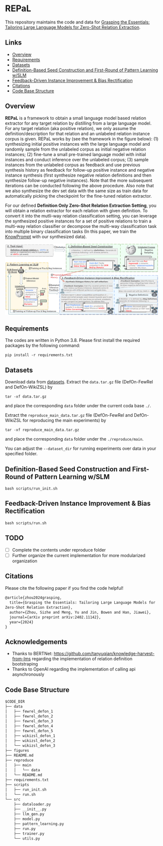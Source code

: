 # REPaL

This repository maintains the code and data for [Grasping the Essentials: Tailoring Large Language Models for Zero-Shot Relation Extraction](https://arxiv.org/abs/2402.11142). 



## Links

- [Overview](#overview)
- [Requirements](#requirements)
- [Datasets](#datasets)
- [Definition-Based Seed Construction and First-Round of Pattern Learning w/SLM](#definition-based-seed-construction-and-first-round-of-pattern-learning-wslm)
- [Feedback-Driven Instance Improvement & Bias Rectification](#feedback-driven-instance-improvement--bias-rectification)
- [Citations](#citations)
- [Code Base Structure](#code-base-structure)

## Overview
**REPaL** is a framework to obtain a small language model based relation extractor for any target relation by distilling from a large language model. 
For any target relation (aka positive relation), we only assume the definition/description for that relation and an unlabeled relation instance corpus is given. 
REPaL works by (see the framework in the figure below): (1) synthesizing initial positive instances with the large language model and randomly sample from the unlabeled corpus as initial negative relation instances;
(2) fine-tune a small pre-trained language model with initial instances and conduct inference over the unlabeled corpus; (3) sample instances from the unlabeled corpus as feedback and use previous synthesis history as feedback for follow-up positive instance and negative instance synthesis (first synthesize negative relation definitions and then synthesize follow-up negative instances). 
Note that the more subsequent iterations can be conducted following the above procedure. 
Also note that we also synthesize the dev set data with the same size as train data for automatically picking the checkpoint for the fine-tuned relation extractor. 

For our defined **Definition Only Zero-Shot Relation Extraction Setting**, you will obtain a relation extractor for each relation with given definition. 
To convert it into the mutli-way relation classification setting, you can leverage the synthesized positive instances for a set of positive relations to train a multi-way relation classifier or decompose the multi-way classification task into multiple binary classification tasks (In this paper, we train the [KnowPrompt](https://github.com/zjunlp/KnowPrompt) with our synthesized data).


<p align="center">
  <img src="figures/REPaL.png" width="600px"/>
</p>


## Requirements

The codes are written in Python 3.8. Please first install the required packages by the following command:

```
pip install -r requirements.txt
```


## Datasets

Download data from [datasets](https://drive.google.com/drive/folders/1tGDTPhQ1-oy61lqSv00nJSP84Oai31I5?usp=sharing). 
Extract the `data.tar.gz` file (DefOn-FewRel and DefOn-WikiZSL) by
```
tar -xf data.tar.gz
```
and place the corresponding `data` folder under the current coda base `./`.

Extract the `reproduce_main_data.tar.gz` file (DefOn-FewRel and DefOn-WikiZSL for reproducing the main experiments) by 
```
tar -xf reproduce_main_data.tar.gz
```
and place the corresponding `data` folder under the `./reproduce/main`. 

You can adjust the `--dataset_dir` for running experiments over data in your specified folder. 




## Definition-Based Seed Construction and First-Round of Pattern Learning w/SLM

```
bash scripts/run_init.sh
```

## Feedback-Driven Instance Improvement & Bias Rectification

```
bash scripts/run.sh
```


## TODO

- [ ] Complete the contents under reproduce folder
- [ ] Further organize the current implementation for more modularized organization

## Citations
Please cite the following paper if you find the code helpful!

```
@article{zhou2024grasping,
  title={Grasping the Essentials: Tailoring Large Language Models for Zero-Shot Relation Extraction},
  author={Zhou, Sizhe and Meng, Yu and Jin, Bowen and Han, Jiawei},
  journal={arXiv preprint arXiv:2402.11142},
  year={2024}
}
```

## Acknowledgements
- Thanks to BERTNet: https://github.com/tanyuqian/knowledge-harvest-from-lms regarding the implementation of relation definition bootstraping
- Thanks to OpenAI regarding the implementation of calling api asynchronously


## Code Base Structure
```
$CODE_DIR
├── data
│   ├── fewrel_defon_1
│   ├── fewrel_defon_2
│   ├── fewrel_defon_3
│   ├── fewrel_defon_4
│   ├── fewrel_defon_5
│   ├── wikizsl_defon_1
│   ├── wikizsl_defon_2
│   └── wikizsl_defon_3
├── figures
├── README.md
├── reproduce
│   ├── main
│   │   └── data
│   └── README.md
├── requirements.txt
├── scripts
│   ├── run_init.sh
│   └── run.sh
└── src
    ├── dataloader.py
    ├── __init__.py
    ├── llm_gen.py
    ├── model.py
    ├── pattern_learning.py
    ├── run.py
    ├── trainer.py
    └── utils.py

```